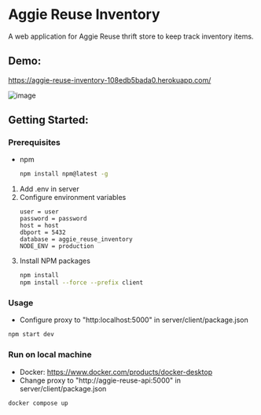 # Aggie Reuse Inventory
A web application for Aggie Reuse thrift store to keep track inventory items.

## Demo: 
https://aggie-reuse-inventory-108edb5bada0.herokuapp.com/

![image](https://github.com/zhxu33/Aggie-Reuse-Inventory/assets/77419802/609d7538-0a80-428a-9a14-f7c35f6eb0aa)

## Getting Started:

### Prerequisites
* npm
  ```sh
  npm install npm@latest -g
  ```
1. Add .env in server
2. Configure environment variables
   ```
   user = user
   password = password
   host = host
   dbport = 5432
   database = aggie_reuse_inventory
   NODE_ENV = production
   ```
4. Install NPM packages
   ```sh
   npm install
   npm install --force --prefix client
   ```
### Usage
 * Configure proxy to "http:localhost:5000" in server/client/package.json
```sh
npm start dev
```
### Run on local machine
 * Docker: https://www.docker.com/products/docker-desktop
 * Change proxy to "http://aggie-reuse-api:5000" in server/client/package.json
```
docker compose up
```





